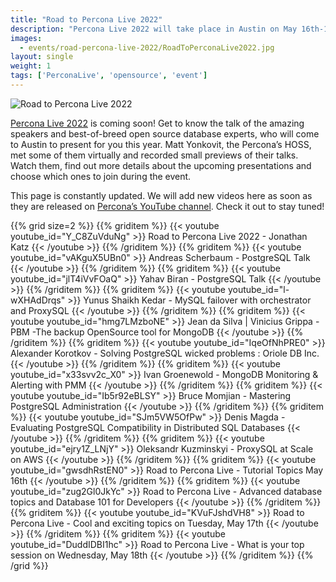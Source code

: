 ```yaml
---
title: "Road to Percona Live 2022"
description: "Percona Live 2022 will take place in Austin on May 16th-18th. Watch the previews of the best talks about open source technologies and databases."
images:
  - events/road-percona-live-2022/RoadToPerconaLive2022.jpg
layout: single
weight: 1
tags: ['PerconaLive', 'opensource', 'event']
---
```


![Road to Percona Live 2022](/events/road-percona-live-2022/RoadToPerconaLive2022.jpg)

[Percona Live 2022](https://www.percona.com/live/conferences) is coming soon! Get to know the talk of the amazing speakers and best-of-breed open source database experts, who will come to Austin to present for you this year. Matt Yonkovit, the Percona’s HOSS, met some of them virtually and recorded small previews of their talks. Watch them, find out more details about the upcoming presentations and choose which ones to join during the event.

This page is constantly updated. We will add new videos here as soon as they are released on [Percona’s YouTube channel](https://www.youtube.com/playlist?list=PLWhC0zeznqkksARJUELeOWOyueaHX0k3R). Check it out to stay tuned!

{{% grid size=2 %}}
{{% griditem %}}
  {{< youtube youtube_id="Y_C8ZuVduNg" >}}
    Road to Percona Live 2022 - Jonathan Katz
  {{< /youtube >}}
{{% /griditem %}}
{{% griditem %}}
  {{< youtube youtube_id="vAKguX5UBn0" >}}
    Andreas Scherbaum - PostgreSQL Talk
  {{< /youtube >}}
{{% /griditem %}}
{{% griditem %}}
  {{< youtube youtube_id="jlT4iVvFOaQ" >}}
    Yahav Biran - PostgreSQL Talk
  {{< /youtube >}}
{{% /griditem %}}
{{% griditem %}}
  {{< youtube youtube_id="l-wXHAdDrqs" >}}
    Yunus Shaikh Kedar - MySQL failover with orchestrator and ProxySQL
  {{< /youtube >}}
{{% /griditem %}}
{{% griditem %}}
  {{< youtube youtube_id="hmg7LMzboNE" >}}
    Jean da Silva | Vinicius Grippa - PBM -The backup OpenSource tool for MongoDB
  {{< /youtube >}}
{{% /griditem %}}
{{% griditem %}}
  {{< youtube youtube_id="IqeOfNhPRE0" >}}
    Alexander Korotkov - Solving PostgreSQL wicked problems : Oriole DB Inc.
  {{< /youtube >}}
{{% /griditem %}}
{{% griditem %}}
  {{< youtube youtube_id="x33svv2c_X0" >}}
    Ivan Groenewold - MongoDB Monitoring & Alerting with PMM
  {{< /youtube >}}
{{% /griditem %}}
{{% griditem %}}
  {{< youtube youtube_id="Ib5r92eBLSY" >}}
    Bruce Momjian - Mastering PostgreSQL Administration
  {{< /youtube >}}
{{% /griditem %}}
{{% griditem %}}
  {{< youtube youtube_id="SJm5VW5OfPw" >}}
    Denis Magda - Evaluating PostgreSQL Compatibility in Distributed SQL Databases
  {{< /youtube >}}
{{% /griditem %}}
{{% griditem %}}
  {{< youtube youtube_id="ejry1Z_LNjY" >}}
    Oleksandr Kuzminskyi - ProxySQL at Scale on AWS
  {{< /youtube >}}
{{% /griditem %}}
{{% griditem %}}
  {{< youtube youtube_id="gwsdhRstEN0" >}}
    Road to Percona Live - Tutorial Topics May 16th
  {{< /youtube >}}
{{% /griditem %}}
{{% griditem %}}
  {{< youtube youtube_id="zug2Gl0JkYc" >}}
    Road to Percona Live - Advanced database topics and Database 101 for Developers
  {{< /youtube >}}
{{% /griditem %}}
{{% griditem %}}
  {{< youtube youtube_id="KVuFJshdVH8" >}}
    Road to Percona Live - Cool and exciting topics on Tuesday, May 17th
  {{< /youtube >}}
{{% /griditem %}}
{{% griditem %}}
  {{< youtube youtube_id="DuddIDBI1hc" >}}
    Road to Percona Live -  What is your top session on Wednesday, May 18th
  {{< /youtube >}}
{{% /griditem %}}
{{% /grid %}}